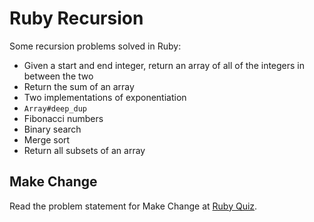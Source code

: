 # Ruby Recursion

Some recursion problems solved in Ruby:

* Given a start and end integer, return an array of all of the integers in between the two
* Return the sum of an array
* Two implementations of exponentiation
* ```Array#deep_dup```
* Fibonacci numbers
* Binary search
* Merge sort
* Return all subsets of an array

## Make Change
Read the problem statement for Make Change at [Ruby Quiz].

[Ruby Quiz]: http://web.archive.org/web/20130215052843/http://rubyquiz.com/quiz154.html
